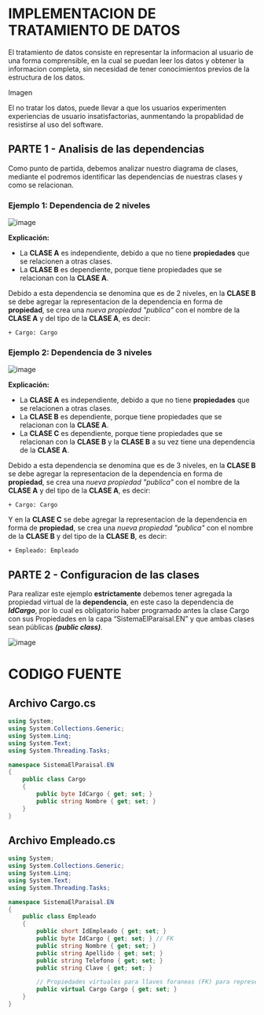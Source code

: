 # IMPLEMENTACION DE TRATAMIENTO DE DATOS
El tratamiento de datos consiste en representar la informacion al usuario de una forma comprensible, en la cual se puedan leer los datos y obtener la informacion completa, sin necesidad de tener conocimientos previos de la estructura de los datos. 

Imagen

El no tratar los datos, puede llevar a que los usuarios experimenten experiencias de usuario insatisfactorias, aunmentando la propablidad de resistirse al uso del software. 

## PARTE 1 - Analisis de las dependencias

Como punto de partida, debemos analizar nuestro diagrama de clases, mediante el podremos identificar las dependencias de nuestras clases y como se relacionan. 

### **Ejemplo 1:** Dependencia de 2 niveles

![image](https://github.com/user-attachments/assets/ce7d39dd-56f5-46f0-b170-9ee9883c1620)

**Explicación:** 
- La **CLASE A** es independiente, debido a que no tiene **propiedades** que se relacionen a otras clases.
- La **CLASE B** es dependiente, porque tiene propiedades que se relacionan con la **CLASE A**.

Debido a esta dependencia se denomina que es de 2 niveles, en la **CLASE B** se debe agregar la representacion de la dependencia en forma de **propiedad**, se crea una *nueva propiedad "publica"* con el nombre de la **CLASE A** y del tipo de la **CLASE A**, es decir: 
```
+ Cargo: Cargo
```

### **Ejemplo 2:** Dependencia de 3 niveles

![image](https://github.com/user-attachments/assets/efbc6b0a-6061-4fa5-8497-666063c341a2)

**Explicación:** 
- La **CLASE A** es independiente, debido a que no tiene **propiedades** que se relacionen a otras clases.
- La **CLASE B** es dependiente, porque tiene propiedades que se relacionan con la **CLASE A**.
- La **CLASE C** es dependiente, porque tiene propiedades que se relacionan con la **CLASE B** y la **CLASE B** a su vez tiene una dependencia de la **CLASE A**.

Debido a esta dependencia se denomina que es de 3 niveles, en la **CLASE B** se debe agregar la representacion de la dependencia en forma de **propiedad**, se crea una *nueva propiedad "publica"* con el nombre de la **CLASE A** y del tipo de la **CLASE A**, es decir: 
```
+ Cargo: Cargo
```

Y en la **CLASE C** se debe agregar la representacion de la dependencia en forma de **propiedad**, se crea una *nueva propiedad "publica"* con el nombre de la **CLASE B** y del tipo de la **CLASE B**, es decir: 
```
+ Empleado: Empleado
```

## PARTE 2 - Configuracion de las clases

Para realizar este ejemplo **estrictamente** debemos tener agregada la propiedad virtual de la **dependencia**, en este caso la dependencia de ***IdCargo***, por lo cual es obligatorio haber  programado antes la clase Cargo con sus Propiedades en la capa “SistemaElParaisal.EN” y que  ambas clases sean públicas ***(public class)***.

![image](https://github.com/user-attachments/assets/7e63e2bf-7d71-4b5e-b1aa-e2a8f4a69214)

# CODIGO FUENTE

## Archivo **Cargo.cs**
```csharp
using System;
using System.Collections.Generic;
using System.Linq;
using System.Text;
using System.Threading.Tasks;

namespace SistemaElParaisal.EN
{
    public class Cargo
    {
        public byte IdCargo { get; set; }
        public string Nombre { get; set; }
    }
}
```

## Archivo **Empleado.cs**
```csharp
using System;
using System.Collections.Generic;
using System.Linq;
using System.Text;
using System.Threading.Tasks;

namespace SistemaElParaisal.EN
{
    public class Empleado
    {
        public short IdEmpleado { get; set; }
        public byte IdCargo { get; set; } // FK
        public string Nombre { get; set; }
        public string Apellido { get; set; }
        public string Telefono { get; set; }
        public string Clave { get; set; }

        // Propiedades virtuales para llaves foraneas (FK) para representar la Asociacion
        public virtual Cargo Cargo { get; set; }
    }
}
```


